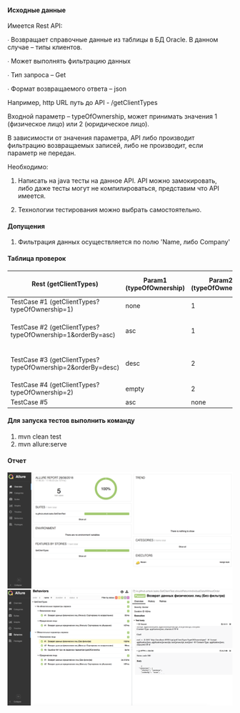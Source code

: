 #### Исходные данные

Имеется Rest API:

∙             Возвращает справочные данные из таблицы в БД Oracle. В данном случае – типы клиентов.

∙             Может выполнять фильтрацию данных

∙             Тип запроса – Get

∙             Формат возвращаемого ответа – json

 

Например, http URL путь до API - /getClientTypes

Входной параметр – typeOfOwnership, может принимать значения 1 (физическое лицо) или 2 (юридическое лицо).

В зависимости от значения параметра, API либо производит фильтрацию возвращаемых записей, либо не производит, если параметр не передан.

 

Необходимо:

1. Написать на java тесты на данное API. API можно замокировать, либо даже тесты могут не компилироваться, представим что API имеется.

2. Технологии тестирования можно выбрать самостоятельно. 

#### Допущения
1. Фильтрация данных осуществляется по полю 'Name, либо Company'


#### Таблица проверок
| Rest (getClientTypes) | Param1 (typeOfOwnership)  |  Param2 (typeOfOwnership)     |   Result   |  Response Status (http)   |
| --- | --- | --- | --- | --- | 
| TestCase #1 (getClientTypes?typeOfOwnership=1)           |       none                |                    1          |  список физ.лиц  | 200 |
| TestCase #2 (getClientTypes?typeOfOwnership=1&orderBy=asc)           |       asc                 |                    1          |  список физ.лиц по возр. | 200 | 
| TestCase #3 (getClientTypes?typeOfOwnership=2&orderBy=desc)          |       desc                |                    2          |  список юр.лиц по убыв. | 200 |
| TestCase #4 (getClientTypes?typeOfOwnership=2)          |       empty                |                    2          |  список юр.лиц     | 200 |
| TestCase #5           |       asc                 |                   none        |    error           | 404 |        



#### Для запуска тестов выполнить команду
1. mvn clean test
2. mvn allure:serve


#### Отчет 
![alt text](https://github.com/artsok/training/blob/master/images/Allure%20Report%202018-08-28%2017-47-20.png)
![alt text](https://github.com/artsok/training/blob/master/images/Allure%20Report%202018-08-28%2017-48-36.png)